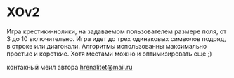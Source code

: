 XOv2
====

Игра крестики-нолики, на задаваемом пользователем размере поля, от 3 до 10 включительно. 
Игра идет до трех одинаковых символов подряд, в строке или диагонали.
Алгоритмы использованны максимально простые и короткие. Хотя местами можно и оптимизировать еще ;) 

контакный меил автора hrenalitet@mail.ru
